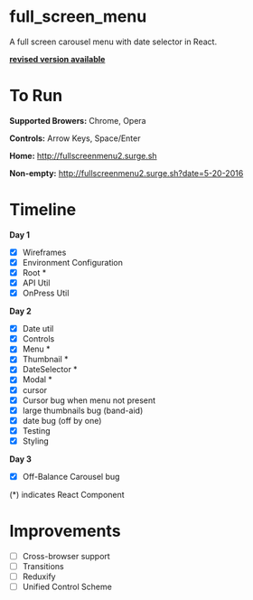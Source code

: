 # full_screen_menu

A full screen carousel menu with date selector in React.

[**revised version available**](https://github.com/loschorts/full_screen_menu/tree/revisions)

# To Run

**Supported Browers:** Chrome, Opera

**Controls:** Arrow Keys, Space/Enter

**Home:** http://fullscreenmenu2.surge.sh

**Non-empty:** http://fullscreenmenu2.surge.sh?date=5-20-2016

# Timeline

**Day 1**
- [x] Wireframes
- [x] Environment Configuration
- [x] Root *
- [x] API Util
- [x] OnPress Util

**Day 2**
- [x] Date util
- [x] Controls
- [x] Menu *
- [x] Thumbnail *
- [x] DateSelector *
- [x] Modal *
- [x] cursor
- [x] Cursor bug when menu not present
- [x] large thumbnails bug (band-aid)
- [x] date bug (off by one)
- [x] Testing
- [x] Styling

**Day 3**
- [x] Off-Balance Carousel bug

(*) indicates React Component

# Improvements
- [ ] Cross-browser support
- [ ] Transitions
- [ ] Reduxify
- [ ] Unified Control Scheme
